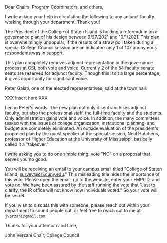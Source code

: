 Dear Chairs, Program Coordinators, and others,

I write asking your help in circulating the following to any adjunct faculty working through your department. Thank you!


The President of the College of Staten Island is holding a referendum on a governance plan of his design between 9/27/2021 and 10/1/2021. This plan is overwhelmingly unpopular, if the results of a straw poll taken during a special College Council session are an indicator: only 1 of 107 anonymous respondents was in support.

This plan completely removes adjunct representation in the governance process at CSI, both vote and voice. Currently 2 of the 54 faculty senate seats are reserved for adjunct faculty. Though this isn't a large percentage, it gives opportunity for significant voice.

Peter Galati, one of the elected representatives, said at the town hall:


XXX insert here XXX

I echo Peter's words. The new plan not only disenfranchises adjunct faculty, but also the professional staff, the full-time faculty and the students. Only administration gains vote and voice. In addition, the many committees tasked with the issues of college organization, institutional planning, and budget are completely eliminated. An outside evaluation of the president's proposed plan by the guest speaker at the special session, Neal Hutchens, professor of Higher Education at the University of Mississippi, basically called it a "takeover."

I write asking you to do one simple thing: vote "NO" on a proposal that serves you no good.

You will be receiving an email to your campus email titled "College of Staten Island, survey@csi.cuny.edu." This misleading title hides the importance of this vote. Please open the email, go to the website, enter your EMPLID, and vote no. We have been assured by the staff running the vote that "Just to clarify, the IR office will not know how individuals voted." So your vote will be secret.

If you wish to discuss this with someone, please reach out within your department to sound people out, or feel free to reach out to me at `jverzani@gmail.com`.

Thanks for your attention and time,

John Verzani
Chair, College Council
